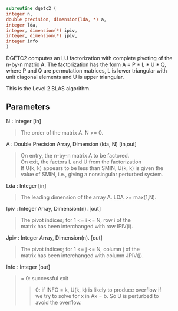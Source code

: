 ```fortran  
subroutine dgetc2 (  
integer n,  
double precision, dimension(lda, *) a,  
integer lda,  
integer, dimension(*) ipiv,  
integer, dimension(*) jpiv,  
integer info  
)  
```  
  
DGETC2 computes an LU factorization with complete pivoting of the  
n-by-n matrix A. The factorization has the form A = P * L * U * Q,  
where P and Q are permutation matrices, L is lower triangular with  
unit diagonal elements and U is upper triangular.  
  
This is the Level 2 BLAS algorithm.  
  
## Parameters  
N : Integer [in]  
> The order of the matrix A. N >= 0.  
  
A : Double Precision Array, Dimension (lda, N) [in,out]  
> On entry, the n-by-n matrix A to be factored.  
> On exit, the factors L and U from the factorization  
> If U(k, k) appears to be less than SMIN, U(k, k) is given the  
> value of SMIN, i.e., giving a nonsingular perturbed system.  
  
Lda : Integer [in]  
> The leading dimension of the array A.  LDA >= max(1,N).  
  
Ipiv : Integer Array, Dimension(n). [out]  
> The pivot indices; for 1 <= i <= N, row i of the  
> matrix has been interchanged with row IPIV(i).  
  
Jpiv : Integer Array, Dimension(n). [out]  
> The pivot indices; for 1 <= j <= N, column j of the  
> matrix has been interchanged with column JPIV(j).  
  
Info : Integer [out]  
> = 0: successful exit  
> > 0: if INFO = k, U(k, k) is likely to produce overflow if  
> we try to solve for x in Ax = b. So U is perturbed to  
> avoid the overflow.  
  

